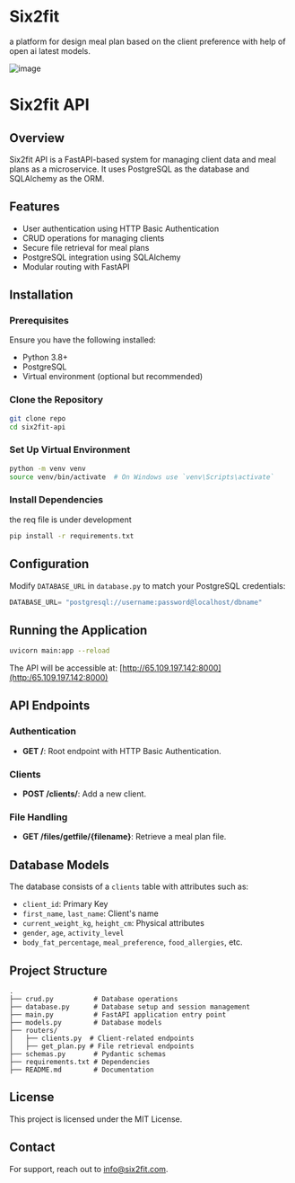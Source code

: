 # Six2fit

a platform for design meal plan based on the client preference with help of open ai latest models. 

![image](https://github.com/user-attachments/assets/364661ae-8700-4730-9307-e5e8d80710a5)

# Six2fit API

## Overview
Six2fit API is a FastAPI-based system for managing client data and meal plans as a microservice. It uses PostgreSQL as the database and SQLAlchemy as the ORM.

## Features
- User authentication using HTTP Basic Authentication
- CRUD operations for managing clients
- Secure file retrieval for meal plans
- PostgreSQL integration using SQLAlchemy
- Modular routing with FastAPI

## Installation
### Prerequisites
Ensure you have the following installed:
- Python 3.8+
- PostgreSQL
- Virtual environment (optional but recommended)

### Clone the Repository
```bash
git clone repo
cd six2fit-api
```

### Set Up Virtual Environment
```bash
python -m venv venv
source venv/bin/activate  # On Windows use `venv\Scripts\activate`
```

### Install Dependencies
the req file is under development
```bash
pip install -r requirements.txt
```

## Configuration
Modify `DATABASE_URL` in `database.py` to match your PostgreSQL credentials:
```python
DATABASE_URL= "postgresql://username:password@localhost/dbname"
```

## Running the Application
```bash
uvicorn main:app --reload
```
The API will be accessible at: [http://65.109.197.142:8000](http:/65.109.197.142:8000)

## API Endpoints
### Authentication
- **GET /**: Root endpoint with HTTP Basic Authentication.

### Clients
- **POST /clients/**: Add a new client.

### File Handling
- **GET /files/getfile/{filename}**: Retrieve a meal plan file.

## Database Models
The database consists of a `clients` table with attributes such as:
- `client_id`: Primary Key
- `first_name`, `last_name`: Client's name
- `current_weight_kg`, `height_cm`: Physical attributes
- `gender`, `age`, `activity_level`
- `body_fat_percentage`, `meal_preference`, `food_allergies`, etc.

## Project Structure
```
.
├── crud.py          # Database operations
├── database.py      # Database setup and session management
├── main.py          # FastAPI application entry point
├── models.py        # Database models
├── routers/        
│   ├── clients.py  # Client-related endpoints
│   ├── get_plan.py # File retrieval endpoints
├── schemas.py       # Pydantic schemas
├── requirements.txt # Dependencies
├── README.md        # Documentation
```

## License
This project is licensed under the MIT License.

## Contact
For support, reach out to [info@six2fit.com](mailto:info@six2fit.com).

